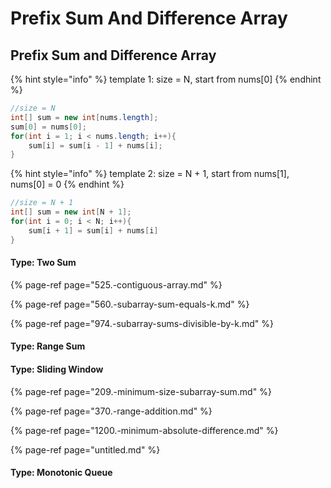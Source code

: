 # Prefix Sum And Difference Array

## Prefix Sum and Difference Array

{% hint style="info" %}
template 1: size = N, start from nums\[0\]
{% endhint %}

```java
//size = N
int[] sum = new int[nums.length];
sum[0] = nums[0];
for(int i = 1; i < nums.length; i++){
    sum[i] = sum[i - 1] + nums[i];
}
```

{% hint style="info" %}
template 2: size = N + 1, start from nums\[1\], nums\[0\] = 0
{% endhint %}

```java
//size = N + 1
int[] sum = new int[N + 1];
for(int i = 0; i < N; i++){
    sum[i + 1] = sum[i] + nums[i]
}
```

#### Type: Two Sum

{% page-ref page="525.-contiguous-array.md" %}

{% page-ref page="560.-subarray-sum-equals-k.md" %}

{% page-ref page="974.-subarray-sums-divisible-by-k.md" %}

#### Type: Range Sum

#### Type: Sliding Window

{% page-ref page="209.-minimum-size-subarray-sum.md" %}

{% page-ref page="370.-range-addition.md" %}

{% page-ref page="1200.-minimum-absolute-difference.md" %}

{% page-ref page="untitled.md" %}



#### Type: Monotonic Queue



